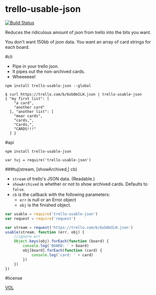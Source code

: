trello-usable-json
==================

[![Build Status](https://travis-ci.org/ArtskydJ/trello-usable-json.svg)](https://travis-ci.org/ArtskydJ/trello-usable-json)

Reduces the ridiculous amount of json from trello into the bits you want.

You don't want 150kb of json data. You want an array of card strings for each board.

#cli

- Pipe in your trello json.
- It pipes out the non-archived cards.
- Wheeeeee!

```
npm install trello-usable-json --global
```

```
$ curl https://trello.com/b/6xbOmILH.json | trello-usable-json
{ "my first list": [
    "a card",
    "another card"
  ], "another list": [
    "moar cards",
    "cards,",
    "Cards,",
    "CARDS!!!"
  ] }
```

#api

```
npm install trello-usable-json
```

```
var tuj = require('trello-usable-json')
```

###tuj(stream, [showArchived,] cb)

- `stream` of trello's JSON data. (Readable.)
- `showArchived` is whether or not to show archived cards. Defaults to `false`.
- `cb` is the callback with the following parameters:
	- `err` is null or an Error object
	- `obj` is the finished object.

```js
var usable = require('trello-usable-json')
var request = require('request')

var stream = request('https://trello.com/b/6xbOmILH.json')
usable(stream, function (err, obj) {
	//ignore err
	Object.keys(obj).forEach(function (board) {
		console.log('BOARD: ' + board)
		obj[board].forEach(function (card) {
			console.log('card: ' + card)
		})
	})
})
```

#license

[VOL](http://veryopenlicense.com)

